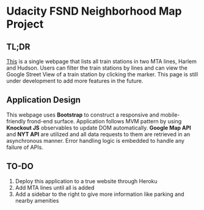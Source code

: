 # Udacity FSND Neighborhood Map Project

## TL;DR

[This](https://htmlpreview.github.io/?https://github.com/callforsky/udacity-frontend-project/blob/master/homepage.html) is a single webpage that lists all train stations in two MTA lines, Harlem and Hudson. Users can filter the train stations by lines and can view the Google Street View of a train station by clicking the marker. This page is still under development to add more features in the future.


## Application Design

This webpage uses **Bootstrap** to construct a responsive and mobile-friendly frond-end surface. Application follows MVM pattern by using **Knockout JS** observables to update DOM automatically. **Google Map API** and **NYT API** are utilized and all data requests to them are retrieved in an asynchronous manner. Error handling logic is embedded to handle any failure of APIs.



## TO-DO

1. Deploy this application to a true website through Heroku
2. Add MTA lines until all is added
3. Add a sidebar to the right to give more information like parking and nearby amenities
